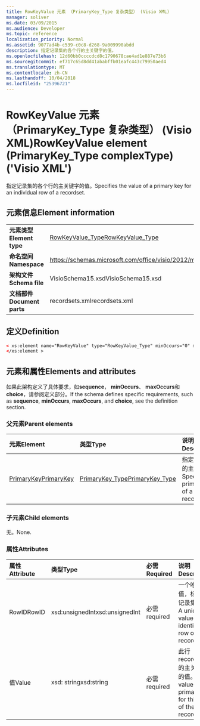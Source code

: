 ```yaml
---
title: RowKeyValue 元素 （PrimaryKey_Type 复杂类型） (Visio XML)
manager: soliver
ms.date: 03/09/2015
ms.audience: Developer
ms.topic: reference
localization_priority: Normal
ms.assetid: 9077ad4b-c539-c0c8-d268-9a009990abdd
description: 指定记录集的各个行的主关键字的值。
ms.openlocfilehash: 12d60bb0ccccdcd8c1790678cae4ad1e887e73b6
ms.sourcegitcommit: ef717c65d8dd41ababffb01eafc443c79950aed4
ms.translationtype: MT
ms.contentlocale: zh-CN
ms.lasthandoff: 10/04/2018
ms.locfileid: "25396721"
---
```

# <a name="rowkeyvalue-element-primarykeytype-complextype-visio-xml"></a><span data-ttu-id="59ee6-103">RowKeyValue 元素 （PrimaryKey_Type 复杂类型） (Visio XML)</span><span class="sxs-lookup"><span data-stu-id="59ee6-103">RowKeyValue element (PrimaryKey_Type complexType) ('Visio XML')</span></span>

<span data-ttu-id="59ee6-104">指定记录集的各个行的主关键字的值。</span><span class="sxs-lookup"><span data-stu-id="59ee6-104">Specifies the value of a primary key for an individual row of a recordset.</span></span>
  
## <a name="element-information"></a><span data-ttu-id="59ee6-105">元素信息</span><span class="sxs-lookup"><span data-stu-id="59ee6-105">Element information</span></span>

|||
|:-----|:-----|
|<span data-ttu-id="59ee6-106">**元素类型**</span><span class="sxs-lookup"><span data-stu-id="59ee6-106">**Element type**</span></span> <br/> |[<span data-ttu-id="59ee6-107">RowKeyValue_Type</span><span class="sxs-lookup"><span data-stu-id="59ee6-107">RowKeyValue_Type</span></span>](rowkeyvalue_type-complextypevisio-xml.md) <br/> |
|<span data-ttu-id="59ee6-108">**命名空间**</span><span class="sxs-lookup"><span data-stu-id="59ee6-108">**Namespace**</span></span> <br/> |https://schemas.microsoft.com/office/visio/2012/main  <br/> |
|<span data-ttu-id="59ee6-109">**架构文件**</span><span class="sxs-lookup"><span data-stu-id="59ee6-109">**Schema file**</span></span> <br/> |<span data-ttu-id="59ee6-110">VisioSchema15.xsd</span><span class="sxs-lookup"><span data-stu-id="59ee6-110">VisioSchema15.xsd</span></span>  <br/> |
|<span data-ttu-id="59ee6-111">**文档部件**</span><span class="sxs-lookup"><span data-stu-id="59ee6-111">**Document parts**</span></span> <br/> |<span data-ttu-id="59ee6-112">recordsets.xml</span><span class="sxs-lookup"><span data-stu-id="59ee6-112">recordsets.xml</span></span>  <br/> |
   
## <a name="definition"></a><span data-ttu-id="59ee6-113">定义</span><span class="sxs-lookup"><span data-stu-id="59ee6-113">Definition</span></span>

```XML
< xs:element name="RowKeyValue" type="RowKeyValue_Type" minOccurs="0" maxOccurs="unbounded" >
</xs:element >
```

## <a name="elements-and-attributes"></a><span data-ttu-id="59ee6-114">元素和属性</span><span class="sxs-lookup"><span data-stu-id="59ee6-114">Elements and attributes</span></span>

<span data-ttu-id="59ee6-115">如果此架构定义了具体要求，如**sequence**， **minOccurs**、 **maxOccurs**和**choice**，请参阅定义部分。</span><span class="sxs-lookup"><span data-stu-id="59ee6-115">If the schema defines specific requirements, such as **sequence**, **minOccurs**, **maxOccurs**, and **choice**, see the definition section.</span></span> 
  
### <a name="parent-elements"></a><span data-ttu-id="59ee6-116">父元素</span><span class="sxs-lookup"><span data-stu-id="59ee6-116">Parent elements</span></span>

|<span data-ttu-id="59ee6-117">**元素**</span><span class="sxs-lookup"><span data-stu-id="59ee6-117">**Element**</span></span>|<span data-ttu-id="59ee6-118">**类型**</span><span class="sxs-lookup"><span data-stu-id="59ee6-118">**Type**</span></span>|<span data-ttu-id="59ee6-119">**说明**</span><span class="sxs-lookup"><span data-stu-id="59ee6-119">**Description**</span></span>|
|:-----|:-----|:-----|
|[<span data-ttu-id="59ee6-120">PrimaryKey</span><span class="sxs-lookup"><span data-stu-id="59ee6-120">PrimaryKey</span></span>](primarykey-element-datarecordset_type-complextypevisio-xml.md) <br/> |[<span data-ttu-id="59ee6-121">PrimaryKey_Type</span><span class="sxs-lookup"><span data-stu-id="59ee6-121">PrimaryKey_Type</span></span>](primarykey_type-complextypevisio-xml.md) <br/> |<span data-ttu-id="59ee6-122">指定记录集的主键。</span><span class="sxs-lookup"><span data-stu-id="59ee6-122">Specifies a primary key of a recordset.</span></span>  <br/> |
   
### <a name="child-elements"></a><span data-ttu-id="59ee6-123">子元素</span><span class="sxs-lookup"><span data-stu-id="59ee6-123">Child elements</span></span>

<span data-ttu-id="59ee6-124">无。</span><span class="sxs-lookup"><span data-stu-id="59ee6-124">None.</span></span>
  
### <a name="attributes"></a><span data-ttu-id="59ee6-125">属性</span><span class="sxs-lookup"><span data-stu-id="59ee6-125">Attributes</span></span>

|<span data-ttu-id="59ee6-126">**属性**</span><span class="sxs-lookup"><span data-stu-id="59ee6-126">**Attribute**</span></span>|<span data-ttu-id="59ee6-127">**类型**</span><span class="sxs-lookup"><span data-stu-id="59ee6-127">**Type**</span></span>|<span data-ttu-id="59ee6-128">**必需**</span><span class="sxs-lookup"><span data-stu-id="59ee6-128">**Required**</span></span>|<span data-ttu-id="59ee6-129">**说明**</span><span class="sxs-lookup"><span data-stu-id="59ee6-129">**Description**</span></span>|<span data-ttu-id="59ee6-130">**可能的值**</span><span class="sxs-lookup"><span data-stu-id="59ee6-130">**Possible values**</span></span>|
|:-----|:-----|:-----|:-----|:-----|
|<span data-ttu-id="59ee6-131">RowID</span><span class="sxs-lookup"><span data-stu-id="59ee6-131">RowID</span></span>  <br/> |<span data-ttu-id="59ee6-132">xsd:unsignedInt</span><span class="sxs-lookup"><span data-stu-id="59ee6-132">xsd:unsignedInt</span></span>  <br/> |<span data-ttu-id="59ee6-133">必需</span><span class="sxs-lookup"><span data-stu-id="59ee6-133">required</span></span>  <br/> |<span data-ttu-id="59ee6-134">一个唯一的值，标识的记录集行。</span><span class="sxs-lookup"><span data-stu-id="59ee6-134">A unique value that identifies a row of a recordset.</span></span>  <br/> |<span data-ttu-id="59ee6-135">Xsd:unsignedInt 类型的值。</span><span class="sxs-lookup"><span data-stu-id="59ee6-135">Values of the xsd:unsignedInt type.</span></span>  <br/> |
|<span data-ttu-id="59ee6-136">值</span><span class="sxs-lookup"><span data-stu-id="59ee6-136">Value</span></span>  <br/> |<span data-ttu-id="59ee6-137">xsd: string</span><span class="sxs-lookup"><span data-stu-id="59ee6-137">xsd:string</span></span>  <br/> |<span data-ttu-id="59ee6-138">必需</span><span class="sxs-lookup"><span data-stu-id="59ee6-138">required</span></span>  <br/> |<span data-ttu-id="59ee6-139">此行 recordset 的主关键字的值。</span><span class="sxs-lookup"><span data-stu-id="59ee6-139">The value of the primary key for this row of the recordset.</span></span>  <br/> |<span data-ttu-id="59ee6-140">Xsd: string 类型的值。</span><span class="sxs-lookup"><span data-stu-id="59ee6-140">Values of the xsd:string type.</span></span>  <br/> |
   

